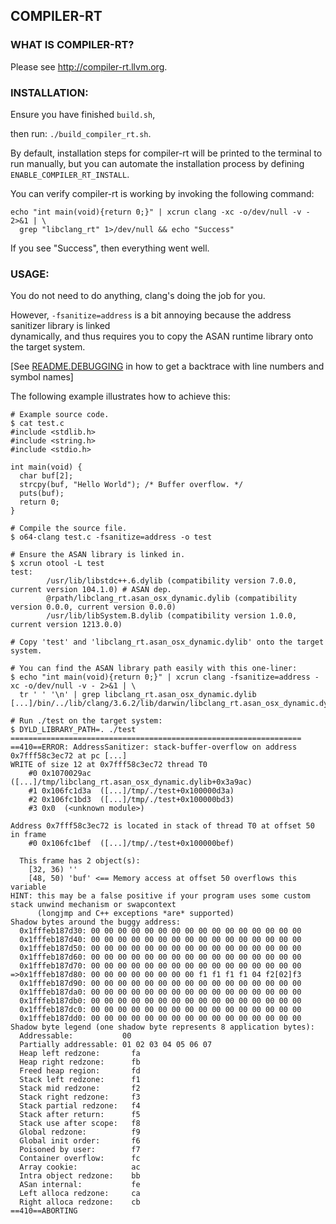 ## COMPILER-RT ##

### WHAT IS COMPILER-RT? ###

Please see http://compiler-rt.llvm.org.

### INSTALLATION: ###

Ensure you have finished `build.sh`,

then run: `./build_compiler_rt.sh`.

By default, installation steps for compiler-rt will be printed to the terminal
to run manually, but you can automate the installation process by defining
`ENABLE_COMPILER_RT_INSTALL`.

You can verify compiler-rt is working by invoking the following command:

    echo "int main(void){return 0;}" | xcrun clang -xc -o/dev/null -v - 2>&1 | \
      grep "libclang_rt" 1>/dev/null && echo "Success"

If you see "Success", then everything went well.

### USAGE: ###

You do not need to do anything, clang's doing the job for you.

However, `-fsanitize=address` is a bit annoying because the address sanitizer library is linked  
dynamically, and thus requires you to copy the ASAN runtime library onto the target system. 

\[See [README.DEBUGGING](README.DEBUGGING.md) in how to get a backtrace with line numbers and symbol names]

The following example illustrates how to achieve this:

    # Example source code.
    $ cat test.c
    #include <stdlib.h>
    #include <string.h>
    #include <stdio.h>

    int main(void) {
      char buf[2];
      strcpy(buf, "Hello World"); /* Buffer overflow. */
      puts(buf);
      return 0;
    }

    # Compile the source file.
    $ o64-clang test.c -fsanitize=address -o test

    # Ensure the ASAN library is linked in.
    $ xcrun otool -L test
    test:
            /usr/lib/libstdc++.6.dylib (compatibility version 7.0.0, current version 104.1.0) # ASAN dep.
            @rpath/libclang_rt.asan_osx_dynamic.dylib (compatibility version 0.0.0, current version 0.0.0)
            /usr/lib/libSystem.B.dylib (compatibility version 1.0.0, current version 1213.0.0)

    # Copy 'test' and 'libclang_rt.asan_osx_dynamic.dylib' onto the target system.

    # You can find the ASAN library path easily with this one-liner:
    $ echo "int main(void){return 0;}" | xcrun clang -fsanitize=address -xc -o/dev/null -v - 2>&1 | \
      tr ' ' '\n' | grep libclang_rt.asan_osx_dynamic.dylib
    [...]/bin/../lib/clang/3.6.2/lib/darwin/libclang_rt.asan_osx_dynamic.dylib

    # Run ./test on the target system:
    $ DYLD_LIBRARY_PATH=. ./test
    =================================================================
    ==410==ERROR: AddressSanitizer: stack-buffer-overflow on address 0x7fff58c3ec72 at pc [...]
    WRITE of size 12 at 0x7fff58c3ec72 thread T0
        #0 0x1070029ac  ([...]/tmp/libclang_rt.asan_osx_dynamic.dylib+0x3a9ac)
        #1 0x106fc1d3a  ([...]/tmp/./test+0x100000d3a)
        #2 0x106fc1bd3  ([...]/tmp/./test+0x100000bd3)
        #3 0x0  (<unknown module>)

    Address 0x7fff58c3ec72 is located in stack of thread T0 at offset 50 in frame
        #0 0x106fc1bef  ([...]/tmp/./test+0x100000bef)

      This frame has 2 object(s):
        [32, 36) ''
        [48, 50) 'buf' <== Memory access at offset 50 overflows this variable
    HINT: this may be a false positive if your program uses some custom stack unwind mechanism or swapcontext
          (longjmp and C++ exceptions *are* supported)
    Shadow bytes around the buggy address:
      0x1fffeb187d30: 00 00 00 00 00 00 00 00 00 00 00 00 00 00 00 00
      0x1fffeb187d40: 00 00 00 00 00 00 00 00 00 00 00 00 00 00 00 00
      0x1fffeb187d50: 00 00 00 00 00 00 00 00 00 00 00 00 00 00 00 00
      0x1fffeb187d60: 00 00 00 00 00 00 00 00 00 00 00 00 00 00 00 00
      0x1fffeb187d70: 00 00 00 00 00 00 00 00 00 00 00 00 00 00 00 00
    =>0x1fffeb187d80: 00 00 00 00 00 00 00 00 f1 f1 f1 f1 04 f2[02]f3
      0x1fffeb187d90: 00 00 00 00 00 00 00 00 00 00 00 00 00 00 00 00
      0x1fffeb187da0: 00 00 00 00 00 00 00 00 00 00 00 00 00 00 00 00
      0x1fffeb187db0: 00 00 00 00 00 00 00 00 00 00 00 00 00 00 00 00
      0x1fffeb187dc0: 00 00 00 00 00 00 00 00 00 00 00 00 00 00 00 00
      0x1fffeb187dd0: 00 00 00 00 00 00 00 00 00 00 00 00 00 00 00 00
    Shadow byte legend (one shadow byte represents 8 application bytes):
      Addressable:           00
      Partially addressable: 01 02 03 04 05 06 07 
      Heap left redzone:       fa
      Heap right redzone:      fb
      Freed heap region:       fd
      Stack left redzone:      f1
      Stack mid redzone:       f2
      Stack right redzone:     f3
      Stack partial redzone:   f4
      Stack after return:      f5
      Stack use after scope:   f8
      Global redzone:          f9
      Global init order:       f6
      Poisoned by user:        f7
      Container overflow:      fc
      Array cookie:            ac
      Intra object redzone:    bb
      ASan internal:           fe
      Left alloca redzone:     ca
      Right alloca redzone:    cb
    ==410==ABORTING


